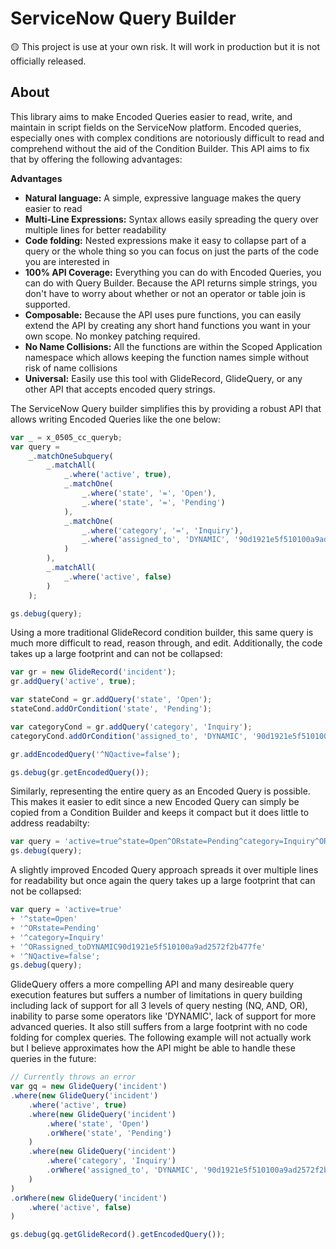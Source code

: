 # ServiceNow Query Builder

🟡 This project is use at your own risk. It will work in production but it is not officially released.

## About

This library aims to make Encoded Queries easier to read, write, and maintain in script fields on the ServiceNow platform. Encoded queries, especially ones with complex conditions are notoriously difficult to read and comprehend without the aid of the Condition Builder.  This API aims to fix that by offering the following advantages:

**Advantages**
- **Natural language:** A simple, expressive language makes the query easier to read
- **Multi-Line Expressions:** Syntax allows easily spreading the query over multiple lines for better readability
- **Code folding:** Nested expressions make it easy to collapse part of a query or the whole thing so you can focus on just the parts of the code you are interested in
- **100% API Coverage:** Everything you can do with Encoded Queries, you can do with Query Builder. Because the API returns simple strings, you don't have to worry about whether or not an operator or table join is supported.
- **Composable:** Because the API uses pure functions, you can easily extend the API by creating any short hand functions you want in your own scope. No monkey patching required.
- **No Name Collisions:** All the functions are within the Scoped Application namespace which allows keeping the function names simple without risk of name collisions
- **Universal:** Easily use this tool with GlideRecord, GlideQuery, or any other API that accepts encoded query strings.

The ServiceNow Query builder simplifies this by providing a robust API that allows writing Encoded Queries like the one below:

``` js
var _ = x_0505_cc_queryb;
var query = 
    _.matchOneSubquery(
        _.matchAll(
            _.where('active', true),
            _.matchOne(
                _.where('state', '=', 'Open'),
                _.where('state', '=', 'Pending')
            ),
            _.matchOne(
                _.where('category', '=', 'Inquiry'),
                _.where('assigned_to', 'DYNAMIC', '90d1921e5f510100a9ad2572f2b477fe')
            )
        ),
        _.matchAll(
            _.where('active', false)
        )
    );

gs.debug(query);
```

Using a more traditional GlideRecord condition builder, this same query is much more difficult to read, reason through, and edit.  Additionally, the code takes up a large footprint and can not be collapsed:

```js
var gr = new GlideRecord('incident');
gr.addQuery('active', true);

var stateCond = gr.addQuery('state', 'Open');
stateCond.addOrCondition('state', 'Pending');

var categoryCond = gr.addQuery('category', 'Inquiry');
categoryCond.addOrCondition('assigned_to', 'DYNAMIC', '90d1921e5f510100a9ad2572f2b477fe');

gr.addEncodedQuery('^NQactive=false');

gs.debug(gr.getEncodedQuery());
```

Similarly, representing the entire query as an Encoded Query is possible.  This makes it easier to edit since a new Encoded Query can simply be copied from a Condition Builder and keeps it compact but it does little to address readabilty:

```js
var query = 'active=true^state=Open^ORstate=Pending^category=Inquiry^ORassigned_toDYNAMIC90d1921e5f510100a9ad2572f2b477fe^NQactive=false';
gs.debug(query);
```

A slightly improved Encoded Query approach spreads it over multiple lines for readability but once again the query takes up a large footprint that can not be collapsed:

```js
var query = 'active=true' 
+ '^state=Open'
+ '^ORstate=Pending'
+ '^category=Inquiry' 
+ '^ORassigned_toDYNAMIC90d1921e5f510100a9ad2572f2b477fe'
+ '^NQactive=false';
gs.debug(query);
```

GlideQuery offers a more compelling API and many desireable query execution features but suffers a number of limitations in query building including lack of support for all 3 levels of query nesting (NQ, AND, OR), inability to parse some operators like 'DYNAMIC', lack of support for more advanced queries.  It also still suffers from a large footprint with no code folding for complex queries.  The following example will not actually work but I believe approximates how the API might be able to handle these queries in the future:

```js
// Currently throws an error
var gq = new GlideQuery('incident')
.where(new GlideQuery('incident')
    .where('active', true)
    .where(new GlideQuery('incident')
        .where('state', 'Open')
        .orWhere('state', 'Pending')
    )
    .where(new GlideQuery('incident')
        .where('category', 'Inquiry')
        .orWhere('assigned_to', 'DYNAMIC', '90d1921e5f510100a9ad2572f2b477fe')
    )
)
.orWhere(new GlideQuery('incident')
    .where('active', false)
)

gs.debug(gq.getGlideRecord().getEncodedQuery());
```
